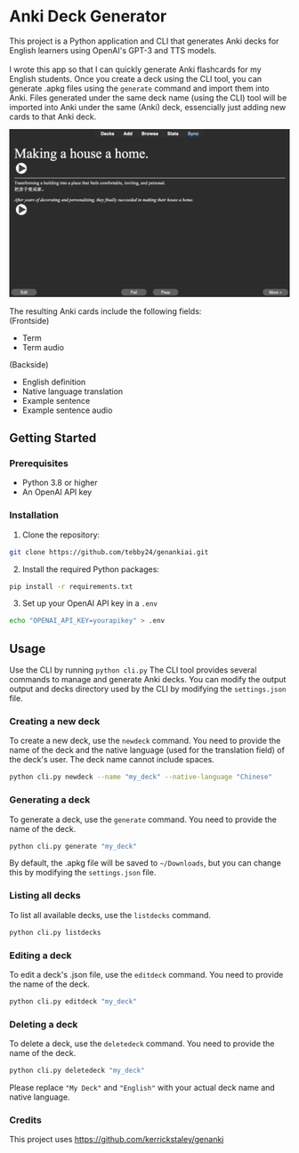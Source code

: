 # Anki Deck Generator

This project is a Python application and CLI that generates Anki decks for English learners using OpenAI's GPT-3 and TTS models.
<br/><br/>
I wrote this app so that I can quickly generate Anki flashcards for my English students.
Once you create a deck using the CLI tool, you can generate .apkg files using the `generate` command and import them into Anki.
Files generated under the same deck name (using the CLI) tool will be imported into Anki under the same (Anki) deck, essencially just adding new cards to that Anki deck.

![anki card example](images/card_example.png)

The resulting Anki cards include the following fields:\
(Frontside)

-   Term
-   Term audio

(Backside)

-   English definition
-   Native language translation
-   Example sentence
-   Example sentence audio

## Getting Started

### Prerequisites

-   Python 3.8 or higher
-   An OpenAI API key

### Installation

1. Clone the repository:

```sh
git clone https://github.com/tebby24/genankiai.git
```

2. Install the required Python packages:

```sh
pip install -r requirements.txt
```

3. Set up your OpenAI API key in a `.env`

```sh
echo "OPENAI_API_KEY=yourapikey" > .env
```

## Usage

Use the CLI by running `python cli.py`
The CLI tool provides several commands to manage and generate Anki decks.
You can modify the output output and decks directory used by the CLI by modifying the `settings.json` file.

### Creating a new deck

To create a new deck, use the `newdeck` command.
You need to provide the name of the deck and the native language (used for the translation field) of the deck's user.
The deck name cannot include spaces.

```bash
python cli.py newdeck --name "my_deck" --native-language "Chinese"
```

### Generating a deck

To generate a deck, use the `generate` command. You need to provide the name of the deck.

```bash
python cli.py generate "my_deck"
```

By default, the .apkg file will be saved to `~/Downloads`, but you can change this by modifying the `settings.json` file.

### Listing all decks

To list all available decks, use the `listdecks` command.

```bash
python cli.py listdecks
```

### Editing a deck

To edit a deck's .json file, use the `editdeck` command. You need to provide the name of the deck.

```bash
python cli.py editdeck "my_deck"
```

### Deleting a deck

To delete a deck, use the `deletedeck` command. You need to provide the name of the deck.

```bash
python cli.py deletedeck "my_deck"
```

Please replace `"My Deck"` and `"English"` with your actual deck name and native language.

### Credits

This project uses https://github.com/kerrickstaley/genanki
